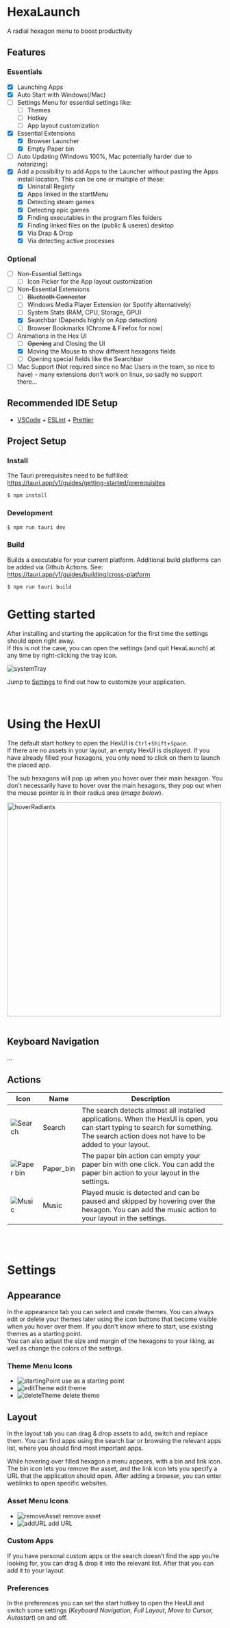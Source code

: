 # HexaLaunch

A radial hexagon menu to boost productivity

## Features

### Essentials

- [x] Launching Apps
- [x] Auto Start with Windows(/Mac)
- [ ] Settings Menu for essential settings like:
  - [ ] Themes
  - [ ] Hotkey
  - [ ] App layout customization
- [x] Essential Extensions
  - [x] Browser Launcher
  - [x] Empty Paper bin
- [ ] Auto Updating (Windows 100%, Mac potentially harder due to notarizing)
- [x] Add a possibility to add Apps to the Launcher without pasting the Apps install location. This can be one or multiple of these:
  - [x] Uninstall Registy
  - [x] Apps linked in the startMenu
  - [x] Detecting steam games
  - [x] Detecting epic games
  - [x] Finding executables in the program files folders
  - [x] Finding linked files on the (public & useres) desktop
  - [x] Via Drap & Drop
  - [x] Via detecting active processes

### Optional

- [ ] Non-Essential Settings
  - [ ] Icon Picker for the App layout customization
- [ ] Non-Essential Extensions
  - [ ] ~~Bluetooth Connector~~
  - [ ] Windows Media Player Extension (or Spotify alternatively)
  - [ ] System Stats (RAM, CPU, Storage, GPU)
  - [x] Searchbar (Depends highly on App detection)
  - [ ] Browser Bookmarks (Chrome & Firefox for now)
- [ ] Animations in the Hex UI
  - [ ] ~~Opening~~ and Closing the UI
  - [x] Moving the Mouse to show different hexagons fields
  - [ ] Opening special fields like the Searchbar
- [ ] Mac Support (Not required since no Mac Users in the team, so nice to have) - many extensions don't work on linux, so sadly no support there...

## Recommended IDE Setup

- [VSCode](https://code.visualstudio.com/) + [ESLint](https://marketplace.visualstudio.com/items?itemName=dbaeumer.vscode-eslint) + [Prettier](https://marketplace.visualstudio.com/items?itemName=esbenp.prettier-vscode)

## Project Setup

### Install

The Tauri prerequisites need to be fulfilled: https://tauri.app/v1/guides/getting-started/prerequisites

```bash
$ npm install
```

### Development

```bash
$ npm run tauri dev
```

### Build

Builds a executable for your current platform. Additional build platforms can be added via Github Actions. See: https://tauri.app/v1/guides/building/cross-platform

```bash
$ npm run tauri build
```


# Getting started

After installing and starting the application for the first time the settings should open right away.  
If this is not the case, you can open the settings (and quit HexaLaunch) at any time by right-clicking the tray icon. 

![systemTray](img/systemTray2.png)

Jump to [Settings](#settings) to find out how to customize your application.  
<br><br>

# Using the HexUI

The default start hotkey to open the HexUI is `Ctrl`+`Shift`+`Space`.  
If there are no assets in your layout, an empty HexUI is displayed. If you have already filled your hexagons, you only need to click on them to launch the placed app.

The sub hexagons will pop up when you hover over their main hexagon. You don't necessarily have to hover over the main hexagons, they pop out when the mouse pointer is in their radius area (*image below*).

<!-- ![hoverRadiants](img/hoverRadiants.svg)  -->

<img src="img/hoverRadiants.png" alt="hoverRadiants" width="500px"/>  
<br>
<br>

## Keyboard Navigation
... 

## Actions

|  Icon 	|   Name	|Description   	|  
|---	|---	|---	|	
| ![Search](img/search.svg) 	|  Search 	| The search detects almost all installed applications. When the HexUI is open, you can start typing to search for something. The search action does not have to be added to your layout.  	|   	
| ![Paper bin](img/paperBin.svg)  	| Paper_bin  	| The paper bin action can empty your paper bin with one click. You can add the paper bin action to your layout in the settings.   	|   	
| ![Music](img/music.svg)  	| Music  	| Played music is detected and can be paused and skipped by hovering over the hexagon. You can add the music action to your layout in the settings. 	|   	
<br><br>

# Settings

## Appearance

In the appearance tab you can select and create themes. You can always edit or delete your themes later using the icon buttons that become visible when you hover over them. If you don't know where to start, use existing themes as a starting point.  
You can also adjust the size and margin of the hexagons to your liking, as well as change the colors of the settings.

### Theme Menu Icons
- ![startingPoint](img/plus.svg) use as a starting point
- ![editTheme](img/pen.svg) edit theme
- ![deleteTheme](img/deleteTheme.svg) delete theme  

## Layout

In the layout tab you can drag & drop assets to add, switch and replace them. You can find apps using the search bar or browsing the relevant apps list, where you should find most important apps.

While hovering over filled hexagon a menu appears, with a bin and link icon. The bin icon lets you remove the asset, and the link icon lets you specify a URL that the application should open. After adding a browser, you can enter weblinks to open specific websites.

### Asset Menu Icons
- ![removeAsset](img/deleteTheme.svg) remove asset
- ![addURL](img/link.svg) add URL

### Custom Apps

If you have personal custom apps or the search doesn’t find the app you’re looking for, you can drag & drop it into the relevant list. After that you can add it to your layout. 
<!-- It doesn't necesarily have to be an .exe, any file or folder should work. -->

### Preferences

In the preferences you can set the start hotkey to open the HexUI and switch some settings (*Keyboard Navigation, Full Layout, Move to Cursor, Autostart*) on and off.
